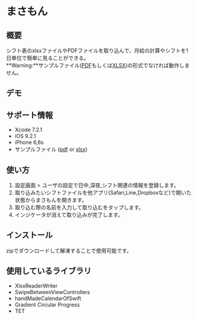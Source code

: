 まさもん
====

## 概要
シフト表のxlsxファイルやPDFファイルを取り込んで、月給の計算やシフトを1日単位で簡単に見ることができる。  
**Warning:**サンプルファイル([PDF](https://github.com/kentaiwami/masamon/blob/master/masamon/sampleshift.pdf)もしくは[XLSX](https://github.com/kentaiwami/masamon/blob/master/masamon/sampleshift.xlsx))の形式でなければ動作しません。

## デモ

## サポート情報
* Xcode 7.2.1
* iOS 9.2.1
* iPhone 6,6s
* サンプルファイル ([pdf](https://github.com/kentaiwami/masamon/blob/master/masamon/sampleshift.pdf) or [xlsx](https://github.com/kentaiwami/masamon/blob/master/masamon/sampleshift.xlsx))

## 使い方
1. 設定画面 > ユーザの設定で日中,深夜,シフト関連の情報を登録します。
2. 取り込みたいシフトファイルを他アプリ(Safari,Line,Dropboxなど)で開いた状態からまさもんを開きます。
3. 取り込む際の名前を入力して取り込むをタップします。
4. インジケータが消えて取り込みが完了します。

## インストール
zipでダウンロードして解凍することで使用可能です。

## 使用しているライブラリ
* XlsxReaderWriter
* SwipeBetweenViewControllers
* handMadeCalendarOfSwift
* Gradient Circular Progress
* TET
